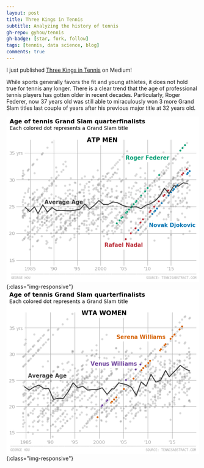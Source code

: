```yaml
---
layout: post
title: Three Kings in Tennis
subtitle: Analyzing the history of tennis
gh-repo: gyhou/tennis
gh-badge: [star, fork, follow]
tags: [tennis, data science, blog]
comments: true
---
```

I just published [Three Kings in Tennis](https://link.medium.com/FCvjpknrSX) on Medium! 

While sports generally favors the fit and young athletes, it does not hold true for tennis any longer. There is a clear trend that the age of professional tennis players has gotten older in recent decades. Particularly, Roger Federer, now 37 years old was still able to miraculously won 3 more Grand Slam titles last couple of years after his previous major title at 32 years old.

![grand slam_ATP age](/img/ATP_age.png){:class="img-responsive"}![grand slam_WTA age](/img/WTA_age.png){:class="img-responsive"}
